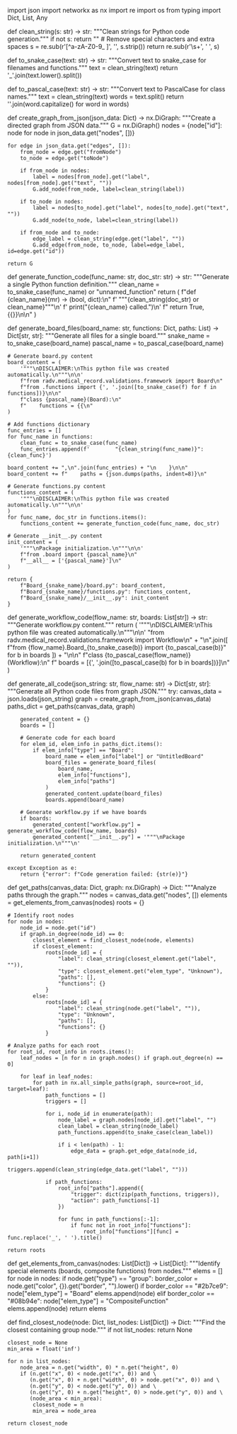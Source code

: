 import json
import networkx as nx
import re
import os
from typing import Dict, List, Any


def clean_string(s: str) -> str:
    """Clean strings for Python code generation."""
    if not s:
        return ""
    # Remove special characters and extra spaces
    s = re.sub(r'[^a-zA-Z0-9_ ]', '', s.strip())
    return re.sub(r'\s+', ' ', s)


def to_snake_case(text: str) -> str:
    """Convert text to snake_case for filenames and functions."""
    text = clean_string(text)
    return '_'.join(text.lower().split())


def to_pascal_case(text: str) -> str:
    """Convert text to PascalCase for class names."""
    text = clean_string(text)
    words = text.split()
    return ''.join(word.capitalize() for word in words)


def create_graph_from_json(json_data: Dict) -> nx.DiGraph:
    """Create a directed graph from JSON data."""
    G = nx.DiGraph()
    nodes = {node["id"]: node for node in json_data.get("nodes", [])}
    
    for edge in json_data.get("edges", []):
        from_node = edge.get("fromNode")
        to_node = edge.get("toNode")
        
        if from_node in nodes:
            label = nodes[from_node].get("label", nodes[from_node].get("text", ""))
            G.add_node(from_node, label=clean_string(label))
            
        if to_node in nodes:
            label = nodes[to_node].get("label", nodes[to_node].get("text", ""))
            G.add_node(to_node, label=clean_string(label))
        
        if from_node and to_node:
            edge_label = clean_string(edge.get("label", ""))
            G.add_edge(from_node, to_node, label=edge_label, id=edge.get("id"))

    return G


def generate_function_code(func_name: str, doc_str: str) -> str:
    """Generate a single Python function definition."""
    clean_name = to_snake_case(func_name) or "unnamed_function"
    return (
        f"def {clean_name}(mr) -> (bool, dict):\n"
        f'    """{clean_string(doc_str) or clean_name}"""\n'
        f'    print("{clean_name} called.")\n'
        f"    return True, {{}}\n\n"
    )


def generate_board_files(board_name: str, functions: Dict, paths: List) -> Dict[str, str]:
    """Generate all files for a single board."""
    snake_name = to_snake_case(board_name)
    pascal_name = to_pascal_case(board_name)
    
    # Generate board.py content
    board_content = (
        '"""\nDISCLAIMER:\nThis python file was created automatically.\n"""\n\n'
        f"from radv.medical_record.validations.framework import Board\n"
        f"from .functions import {', '.join([to_snake_case(f) for f in functions])}\n\n"
        f"class {pascal_name}(Board):\n"
        f"    functions = {{\n"
    )
    
    # Add functions dictionary
    func_entries = []
    for func_name in functions:
        clean_func = to_snake_case(func_name)
        func_entries.append(f'        "{clean_string(func_name)}": {clean_func}')
    
    board_content += ",\n".join(func_entries) + "\n    }\n\n"
    board_content += f"    paths = {json.dumps(paths, indent=8)}\n"
    
    # Generate functions.py content
    functions_content = (
        '"""\nDISCLAIMER:\nThis python file was created automatically.\n"""\n\n'
    )
    for func_name, doc_str in functions.items():
        functions_content += generate_function_code(func_name, doc_str)
    
    # Generate __init__.py content
    init_content = (
        '"""\nPackage initialization.\n"""\n\n'
        f"from .board import {pascal_name}\n"
        f"__all__ = ['{pascal_name}']\n"
    )
    
    return {
        f"Board_{snake_name}/board.py": board_content,
        f"Board_{snake_name}/functions.py": functions_content,
        f"Board_{snake_name}/__init__.py": init_content
    }


def generate_workflow_code(flow_name: str, boards: List[str]) -> str:
    """Generate workflow.py content."""
    return (
        '"""\nDISCLAIMER:\nThis python file was created automatically.\n"""\n\n'
        "from radv.medical_record.validations.framework import Workflow\n"
        + "\n".join([
            f"from {flow_name}.Board_{to_snake_case(b)} import {to_pascal_case(b)}" 
            for b in boards
        ]) + "\n\n"
        f"class {to_pascal_case(flow_name)}(Workflow):\n"
        f"    boards = [{', '.join([to_pascal_case(b) for b in boards])}]\n"
    )


def generate_all_code(json_string: str, flow_name: str) -> Dict[str, str]:
    """Generate all Python code files from graph JSON."""
    try:
        canvas_data = json.loads(json_string)
        graph = create_graph_from_json(canvas_data)
        paths_dict = get_paths(canvas_data, graph)
        
        generated_content = {}
        boards = []

        # Generate code for each board
        for elem_id, elem_info in paths_dict.items():
            if elem_info["type"] == "Board":
                board_name = elem_info["label"] or "UntitledBoard"
                board_files = generate_board_files(
                    board_name,
                    elem_info["functions"],
                    elem_info["paths"]
                )
                generated_content.update(board_files)
                boards.append(board_name)

        # Generate workflow.py if we have boards
        if boards:
            generated_content["workflow.py"] = generate_workflow_code(flow_name, boards)
            generated_content["__init__.py"] = '"""\nPackage initialization.\n"""\n'

        return generated_content

    except Exception as e:
        return {"error": f"Code generation failed: {str(e)}"}


def get_paths(canvas_data: Dict, graph: nx.DiGraph) -> Dict:
    """Analyze paths through the graph."""
    nodes = canvas_data.get("nodes", [])
    elements = get_elements_from_canvas(nodes)
    roots = {}
    
    # Identify root nodes
    for node in nodes:
        node_id = node.get("id")
        if graph.in_degree(node_id) == 0:
            closest_element = find_closest_node(node, elements)
            if closest_element:
                roots[node_id] = {
                    "label": clean_string(closest_element.get("label", "")),
                    "type": closest_element.get("elem_type", "Unknown"),
                    "paths": [],
                    "functions": {}
                }
            else:
                roots[node_id] = {
                    "label": clean_string(node.get("label", "")),
                    "type": "Unknown",
                    "paths": [],
                    "functions": {}
                }

    # Analyze paths for each root
    for root_id, root_info in roots.items():
        leaf_nodes = [n for n in graph.nodes() if graph.out_degree(n) == 0]
        
        for leaf in leaf_nodes:
            for path in nx.all_simple_paths(graph, source=root_id, target=leaf):
                path_functions = []
                triggers = []
                
                for i, node_id in enumerate(path):
                    node_label = graph.nodes[node_id].get("label", "")
                    clean_label = clean_string(node_label)
                    path_functions.append(to_snake_case(clean_label))
                    
                    if i < len(path) - 1:
                        edge_data = graph.get_edge_data(node_id, path[i+1])
                        triggers.append(clean_string(edge_data.get("label", "")))

                if path_functions:
                    root_info["paths"].append({
                        "trigger": dict(zip(path_functions, triggers)),
                        "action": path_functions[-1]
                    })
                    
                    for func in path_functions[:-1]:
                        if func not in root_info["functions"]:
                            root_info["functions"][func] = func.replace('_', ' ').title()

    return roots


def get_elements_from_canvas(nodes: List[Dict]) -> List[Dict]:
    """Identify special elements (boards, composite functions) from nodes."""
    elems = []
    for node in nodes:
        if node.get("type") == "group":
            border_color = node.get("color", {}).get("border", "").lower()
            if border_color == "#2b7ce9":
                node["elem_type"] = "Board"
                elems.append(node)
            elif border_color == "#08b94e":
                node["elem_type"] = "CompositeFunction"
                elems.append(node)
    return elems


def find_closest_node(node: Dict, list_nodes: List[Dict]) -> Dict:
    """Find the closest containing group node."""
    if not list_nodes:
        return None
    
    closest_node = None
    min_area = float('inf')
    
    for n in list_nodes:
        node_area = n.get("width", 0) * n.get("height", 0)
        if (n.get("x", 0) < node.get("x", 0)) and \
           (n.get("x", 0) + n.get("width", 0) > node.get("x", 0)) and \
           (n.get("y", 0) < node.get("y", 0)) and \
           (n.get("y", 0) + n.get("height", 0) > node.get("y", 0)) and \
           (node_area < min_area):
            closest_node = n
            min_area = node_area
    
    return closest_node
